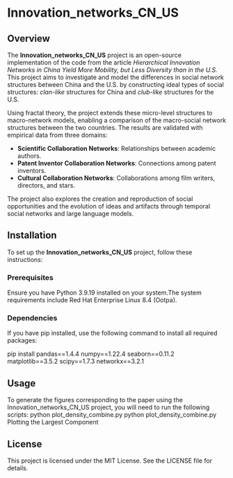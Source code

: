 # Innovation_networks_CN_US

## Overview

The **Innovation_networks_CN_US** project is an open-source implementation of the code from the article *Hierarchical Innovation Networks in China Yield More Mobility, but Less Diversity than in the U.S.* This project aims to investigate and model the differences in social network structures between China and the U.S. by constructing ideal types of social structures: *clan-like* structures for China and *club-like* structures for the U.S. 

Using fractal theory, the project extends these micro-level structures to macro-network models, enabling a comparison of the macro-social network structures between the two countries. The results are validated with empirical data from three domains:
- **Scientific Collaboration Networks**: Relationships between academic authors.
- **Patent Inventor Collaboration Networks**: Connections among patent inventors.
- **Cultural Collaboration Networks**: Collaborations among film writers, directors, and stars.

The project also explores the creation and reproduction of social opportunities and the evolution of ideas and artifacts through temporal social networks and large language models.

## Installation

To set up the **Innovation_networks_CN_US** project, follow these instructions:

### Prerequisites

Ensure you have Python 3.9.19 installed on your system.The system requirements include Red Hat Enterprise Linux 8.4 (Ootpa). 

### Dependencies
If you have pip installed, use the following command to install all required packages:

pip install pandas==1.4.4 numpy==1.22.4 seaborn==0.11.2 matplotlib==3.5.2 scipy==1.7.3 networkx==3.2.1

## Usage
To generate the figures corresponding to the paper using the Innovation_networks_CN_US project, you will need to run the following scripts:
python plot_density_combine.py 
python plot_density_combine.py
Plotting the Largest Component


## License
This project is licensed under the MIT License. See the LICENSE file for details. 
